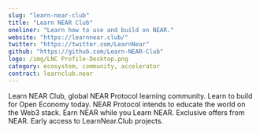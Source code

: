 ```yaml
---
slug: "learn-near-club"
title: "Learn NEAR Club"
oneliner: "Learn how to use and build on NEAR."
website: "https://learnnear.club/"
twitter: "https://twitter.com/LearnNear"
github: "https://github.com/Learn-NEAR-Club"
logo: /img/LNC Profile-Desktop.png
category: ecosystem, community, accelerator
contract: learnclub.near
---
```


Learn NEAR Club, global NEAR Protocol learning community. Learn to build for Open Economy today. NEAR Protocol intends to educate the world on the Web3 stack. Earn NEAR while you Learn NEAR. Exclusive offers from NEAR. Early access to LearnNear.Club projects.
